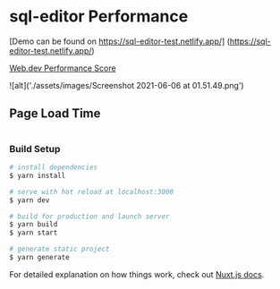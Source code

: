 # sql-editor Performance

[Demo can be found on https://sql-editor-test.netlify.app/] (https://sql-editor-test.netlify.app/)


[Web.dev Performance Score](https://lighthouse-dot-webdotdevsite.appspot.com//lh/html?url=https%3A%2F%2Fsql-editor-test.netlify.app%2F)
[](https://gtmetrix.com/reports/sql-editor-test.netlify.app/mqeRjrdc/)

![alt]('./assets/images/Screenshot 2021-06-06 at 01.51.49.png')

## Page Load Time
```The Page load time of the application was calculated using google chrome's lighthouse feature, GT METRIX, and web.dev.
```
### Build Setup

```bash
# install dependencies
$ yarn install

# serve with hot reload at localhost:3000
$ yarn dev

# build for production and launch server
$ yarn build
$ yarn start

# generate static project
$ yarn generate
```

For detailed explanation on how things work, check out [Nuxt.js docs](https://nuxtjs.org).
